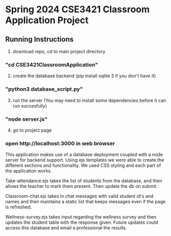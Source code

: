# Spring 2024 CSE3421 Classroom Application Project #

## Running Instructions

1. download repo, cd to main project directory 
### "cd CSE3421ClassroomApplication" ###

2. create the database backend (pip install sqlite 3 if you don't have it)
### "python3 database_script.py" ###

3. run the server (You may need to install some dependencies before it can run succesfully)
### "node server.js" ###

4. go to project page
### open http://localhost:3000 in web browser ###


This application makes use of a database deployment coupled with a node server for backend support. 
Using ejs templates we were able to create the different sections and functionality. We used CSS styling and each part of the application works.

Take-attendance.ejs takes the list of students from the database, and then allows the teacher to mark them present. Then update the db on submit.

Classroom-chat.ejs takes in chat messages with valid student id's and names and then maintains a static list that keeps messages even if the page is refreshed.

Wellness-survey.ejs takes input regarding the wellness survey and then updates the student table with the response given. Future updates could access this database and email a professional the results.
